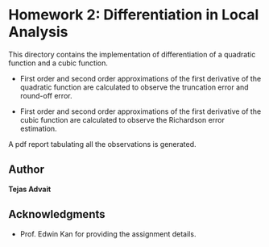 # Homework 2: Differentiation in Local Analysis

This directory contains the implementation of differentiation of a quadratic function and a cubic function.

* First order and second order approximations of the first derivative of the quadratic function are calculated to observe the truncation error and round-off error.

* First order and second order approximations of the first derivative of the cubic function are calculated to observe the Richardson error estimation.

A pdf report tabulating all the observations is generated.

## Author

**Tejas Advait**



## Acknowledgments

* Prof. Edwin Kan for providing the assignment details.